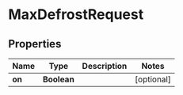 
# MaxDefrostRequest

## Properties
Name | Type | Description | Notes
------------ | ------------- | ------------- | -------------
**on** | **Boolean** |  |  [optional]



